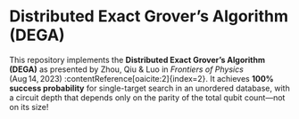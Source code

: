 # Distributed Exact Grover’s Algorithm (DEGA)

This repository implements the **Distributed Exact Grover’s Algorithm (DEGA)** as presented by Zhou, Qiu & Luo in *Frontiers of Physics* (Aug 14, 2023) :contentReference[oaicite:2]{index=2}. It achieves **100% success probability** for single-target search in an unordered database, with a circuit depth that depends only on the parity of the total qubit count—not on its size!